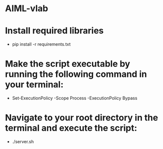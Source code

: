 # AIML-vlab

# Install required libraries
- pip install -r requirements.txt

# Make the script executable by running the following command in your terminal:
- Set-ExecutionPolicy -Scope Process -ExecutionPolicy Bypass

# Navigate to your root directory in the terminal and execute the script:
- ./server.sh

